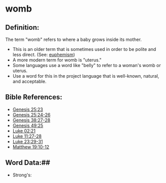 # womb #

## Definition: ##

The term "womb" refers to where a baby grows inside its mother.

* This is an older term that is sometimes used in order to be polite and less direct. (See: [euphemism](rc://en/ta/man/translate/figs-euphemism))
* A more modern term for womb is "uterus."
* Some languages use a word like "belly" to refer to a woman's womb or uterus.
* Use a word for this in the project language that is well-known, natural, and acceptable.

## Bible References: ##

* [Genesis 25:23](rc://en/tn/help/gen/25/23)
* [Genesis 25:24-26](rc://en/tn/help/gen/25/24)
* [Genesis 38:27-28](rc://en/tn/help/gen/38/27)
* [Genesis 49:25](rc://en/tn/help/gen/49/25)
* [Luke 02:21](rc://en/tn/help/luk/02/21)
* [Luke 11:27-28](rc://en/tn/help/luk/11/27)
* [Luke 23:29-31](rc://en/tn/help/luk/23/29)
* [Matthew 19:10-12](rc://en/tn/help/mat/19/10)

## Word Data:##

* Strong's: 

